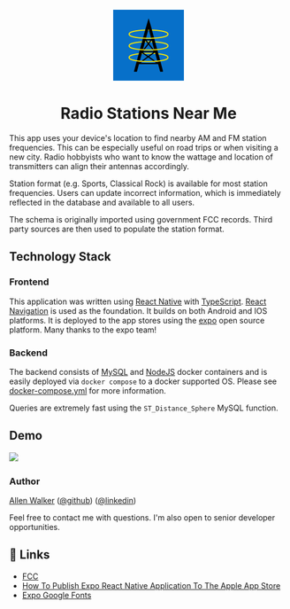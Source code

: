 <p align="center">
  <img alt="radio stations near me" height="128" src="./assets/icon-ios.png">
  <h1 align="center">Radio Stations Near Me</h1>
</p>

This app uses your device's location to find nearby AM and FM station frequencies. This can be especially useful on road trips or when visiting a new city. Radio hobbyists who want to know the wattage and location of transmitters can align their antennas accordingly.

Station format (e.g. Sports, Classical Rock) is available for most station frequencies. Users can update incorrect information, which is immediately reflected in the database and available to all users.

The schema is originally imported using government FCC records. Third party sources are then used to populate the station format.

## Technology Stack

### Frontend

This application was written using [React Native](https://reactnative.dev/) with [TypeScript](https://www.typescriptlang.org/). [React Navigation](https://reactnavigation.org/) is used as the foundation. It builds on both Android and IOS platforms. It is deployed to the app stores using the [expo](https://expo.dev) open source platform. Many thanks to the expo team!

### Backend

The backend consists of [MySQL](https://hub.docker.com/_/mysql) and [NodeJS](https://hub.docker.com/_/node/) docker containers and is easily deployed via `docker compose` to a docker supported OS. Please see [docker-compose.yml](./nodejs/docker-compose.yml) for more information. 

Queries are extremely fast using the `ST_Distance_Sphere` MySQL function. 

## Demo

<p>
<img src="./docs/Animation.gif" width="200">
</p>

### Author

[Allen Walker](mailto:allen_walker3@pm.me?subject=[GitHub])
([@github](https://github.com/allenwalker3))  ([@linkedin](https://www.linkedin.com/in/allenwalker3/)) 

Feel free to contact me with questions. I'm also open to senior developer opportunities.

## 🔗 Links

- [FCC](https://www.fcc.gov/media/radio/broadcast-radio-links)
- [How To Publish Expo React Native Application To The Apple App Store](https://www.notjust.dev/blog/2022-03-29-how-to-publish-expo-react-native-app-to-apple-app-store)
- [Expo Google Fonts](https://github.com/expo/google-fonts)